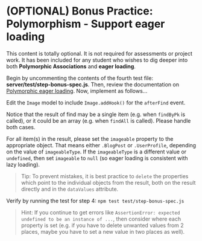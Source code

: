 # (OPTIONAL) Bonus Practice: Polymorphism - Support eager loading

This content is totally optional. It is not required for assessments or project
work. It has been included for any student who wishes to dig deeper into both
**Polymorphic Associations** and **eager loading**.

Begin by uncommenting the contents of the fourth test file:
__server/test/step-bonus-spec.js__. Then, review the documentation on
[Polymorphic eager loading][eager-loading]. Now, implement as follows...

Edit the `Image` model to include `Image.addHook()` for the `afterFind` event.

Notice that the result of find may be a single item (e.g. when `findByPk` is
called), or it could be an array (e.g. when `findAll` is called). Please handle
both cases.

For all item(s) in the result, please set the `imageable` property to the
appropriate object. That means either `.BlogPost` or `.UserProfile`, depending
on the value of `imageableType`. If the `imageableType` is a different value or
`undefined`, then set `imageable` to `null` (so eager loading is consistent with
lazy loading).

> Tip: To prevent mistakes, it is best practice to `delete` the properties which
> point to the individual objects from the result, both on the result directly
> and in the `dataValues` attribute.

Verify by running the test for step 4: `npm test test/step-bonus-spec.js`

> Hint: If you continue to get errors like
> `AssertionError: expected undefined to be an instance of ...`,
> then consider where each property is set (e.g. if you have to delete
> unwanted values from 2 places, maybe you have to set a new value in
> two places as well).

[eager-loading]: https://sequelize.org/docs/v6/advanced-association-concepts/polymorphic-associations/#polymorphic-eager-loading